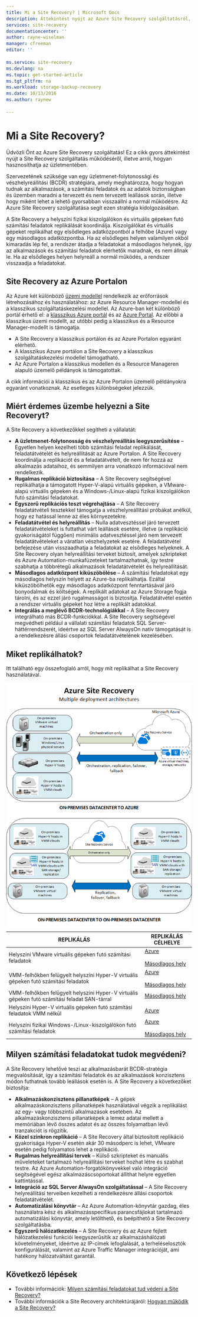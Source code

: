 ```yaml
---
title: Mi a Site Recovery? | Microsoft Docs
description: Áttekintést nyújt az Azure Site Recovery szolgáltatásról, és összefoglalja az üzembehelyezési forgatókönyveket.
services: site-recovery
documentationcenter: ''
author: rayne-wiselman
manager: cfreeman
editor: ''

ms.service: site-recovery
ms.devlang: na
ms.topic: get-started-article
ms.tgt_pltfrm: na
ms.workload: storage-backup-recovery
ms.date: 10/13/2016
ms.author: raynew

---
```

# <a name="what-is-site-recovery?"></a>Mi a Site Recovery?
Üdvözli Önt az Azure Site Recovery szolgáltatás! Ez a cikk gyors áttekintést nyújt a Site Recovery szolgáltatás működéséről, illetve arról, hogyan hasznosíthatja az üzletmentében.

Szervezetének szüksége van egy üzletmenet-folytonossági és vészhelyreállítási (BCDR) stratégiára, amely meghatározza, hogy hogyan tudnak az alkalmazások, a számítási feladatok és az adatok biztonságban és üzemben maradni a tervezett és nem tervezett leállások során, illetve hogy miként lehet a lehető gyorsabban visszaállni a normál működésre. Az Azure Site Recovery szolgáltatása segít ezen stratégia kidolgozásában.

A Site Recovery a helyszíni fizikai kiszolgálókon és virtuális gépeken futó számítási feladatok replikálását koordinálja. Kiszolgálókat és virtuális gépeket replikálhat egy elsődleges adatközpontból a felhőbe (Azure) vagy egy másodlagos adatközpontba. Ha az elsődleges helyen valamilyen okból kimaradás lép fel, a rendszer átadja a feladatokat a másodlagos helynek, így az alkalmazások és számítási feladatok elérhetők maradnak, és nem állnak le. Ha az elsődleges helyen helyreáll a normál működés, a rendszer visszaadja a feladatokat.

## <a name="site-recovery-in-the-azure-portal"></a>Site Recovery az Azure Portalon
Az Azure két különböző [üzemi modellel](../resource-manager-deployment-model.md) rendelkezik az erőforrások létrehozásához és használatához: az Azure Resource Manager-modellel és a klasszikus szolgáltatáskezelési modellel. Az Azure-ban két különböző portál érhető el: a [klasszikus Azure portál](https://manage.windowsazure.com/) és az [Azure Portal](https://portal.azure.com). Az előbbi a klasszikus üzemi modellt, az utóbbi pedig a klasszikus és a Resource Manager-modellt is támogatja.

* A Site Recovery a klasszikus portálon és az Azure Portalon egyaránt elérhető.
* A klasszikus Azure portálon a Site Recovery a klasszikus szolgáltatáskezelési modellel támogatható.
* Az Azure Portalon a klasszikus modellen és a Resource Manageren alapuló üzemelő példányok is támogatottak. 

A cikk információi a klasszikus és az Azure Portalon üzemelő példányokra egyaránt vonatkoznak. Az esetleges különbségeket jelezzük.

## <a name="why-deploy-site-recovery?"></a>Miért érdemes üzembe helyezni a Site Recoveryt?
A Site Recovery a következőkkel segítheti a vállalatát:

* **A üzletmenet-folytonosság és vészhelyreállítás leegyszerűsítése** – Egyetlen helyen kezelheti több számítási feladat replikálását, feladatátvételét és helyreállítását az Azure Portalon. A Site Recovery koordinálja a replikációt és a feladatátvételt, de nem fér hozzá az alkalmazás adataihoz, és semmilyen arra vonatkozó információval nem rendelkezik.
* **Rugalmas replikáció biztosítása** – A Site Recovery segítségével replikálhatja a támogatott Hyper-V-alapú virtuális gépeken, a VMware-alapú virtuális gépeken és a Windows-/Linux-alapú fizikai kiszolgálókon futó számítási feladatokat.
* **Egyszerű replikációs teszt végrehajtása** – A Site Recovery feladatátvételi tesztekkel támogatja a vészhelyreállítási próbákat anélkül, hogy ez hatással lenne az éles környezetekre.
* **Feladatátvétel és helyreállítás** – Nulla adatvesztéssel járó tervezett feladatátvételeket is futtathat várt leállások esetére, illetve (a replikáció gyakoriságától függően) minimális adatvesztéssel járó nem tervezett feladatátvételeket a váratlan vészhelyzetek esetére. A feladatátvétel befejezése után visszaadhatja a feladatokat az elsődleges helyeknek. A Site Recovery olyan helyreállítási terveket biztosít, amelyek szkripteket és Azure Automation-munkafüzeteket tartalmazhatnak, így testre szabhatja a többrétegű alkalmazások feladatátvételét és helyreállítását.
* **Másodlagos adatközpont kiküszöbölése** – A számítási feladatokat egy másodlagos helyszín helyett az Azure-ba replikálhatja. Ezáltal kiküszöbölhetők egy másodlagos adatközpont fenntartásával járó bonyodalmak és költségek. A replikált adatokat az Azure Storage fogja tárolni, és az ezzel járó rugalmasságot is biztosítja. Feladatátvétel esetén a rendszer virtuális gépeket hoz létre a replikált adatokkal.
* **Integrálás a meglévő BCDR-technológiákkal** – A Site Recovery integrálható más BCDR-funkciókkal. A Site Recovery segítségével megvédheti például a vállalati számítási feladatok SQL Server-háttérrendszerét, ideértve az SQL Server AlwaysOn natív támogatását is a rendelkezésre állási csoportok feladatátvételének kezelésében.

## <a name="what-can-i-replicate?"></a>Miket replikálhatok?
Itt található egy összefoglaló arról, hogy mit replikálhat a Site Recovery használatával.

![Két helyszíni hely közötti replikálás](./media/site-recovery-overview/asr-overview-graphic.png)

| **REPLIKÁLÁS** | **REPLIKÁLÁS CÉLHELYE** |
| --- | --- |
| Helyszíni VMware virtuális gépeken futó számítási feladatok |[Azure](site-recovery-vmware-to-azure-classic.md)<br/><br/> [Másodlagos hely](site-recovery-vmware-to-vmware.md) |
| VMM-felhőkben felügyelt helyszíni Hyper-V virtuális gépeken futó számítási feladatok |[Azure](site-recovery-vmm-to-azure.md)<br/><br/> [Másodlagos hely](site-recovery-vmm-to-vmm.md) |
| VMM-felhőkben felügyelt helyszíni Hyper-V virtuális gépeken futó számítási feladat SAN-tárral |[Másodlagos hely](site-recovery-vmm-san.md) |
| Helyszíni Hyper-V virtuális gépeken futó számítási feladatok VMM nélkül |[Azure](site-recovery-hyper-v-site-to-azure.md) |
| Helyszíni fizikai Windows-/Linux-kiszolgálókon futó számítási feladatok |[Azure](site-recovery-vmware-to-azure-classic.md)<br/><br/> [Másodlagos hely](site-recovery-vmware-to-vmware.md) |

## <a name="what-workloads-can-i-protect?"></a>Milyen számítási feladatokat tudok megvédeni?
A Site Recovery lehetővé teszi az alkalmazásbarát BCDR-stratégia megvalósítását, így a számítási feladatok és az alkalmazások konzisztens módon futhatnak tovább leállások esetén is. A Site Recovery a következőket biztosítja:

* **Alkalmazáskonzisztens pillanatképek** – A gépek alkalmazáskonzisztens pillanatképek használatával végzik a replikálást az egy- vagy többszintű alkalmazások esetében. Az alkalmazáskonzisztens pillanatképek a lemez adatai mellett a memóriában lévő összes adatot és az összes folyamatban lévő tranzakciót is rögzítik.
* **Közel szinkron replikáció** – A Site Recovery által biztosított replikáció gyakorisága Hyper-V esetén akár 30 másodperc is lehet, VMware esetén pedig folyamatos lehet a replikáció.
* **Rugalmas helyreállítási tervek** – Külső szkripteket és manuális műveleteket tartalmazó helyreállítási terveket hozhat létre és szabhat testre. Az Azure Automation-forgatókönyvekkel való integráció segítségével egész alkalmazáscsoportokat állíthat helyre egyetlen kattintással.
* **Integráció az SQL Server AlwaysOn szolgáltatással** – A Site Recovery helyreállítási terveiben kezelheti a rendelkezésre állási csoportok feladatátvételét.
* **Automatizálási könyvtár** – Az Azure Automation-könyvtár gazdag, éles használatra kész és alkalmazásspecifikus parancsfájlokat tartalmazó automatizálási könyvtár, amely letölthető, és beépíthető a Site Recovery szolgáltatásba.
* **Egyszerű hálózatkezelés** – A Site Recovery és az Azure fejlett hálózatkezelési funkciói leegyszerűsítik az alkalmazáshálózati követelményeket, ideértve az IP-címek lefoglalását, a terheléselosztók konfigurálását, valamint az Azure Traffic Manager integrációját, ami hatékony hálózatváltást garantál.

## <a name="next-steps"></a>Következő lépések
* További információk: [Milyen számítási feladatokat tud védeni a Site Recovery?](site-recovery-workload.md)
* További információk a Site Recovery architektúrájáról: [Hogyan működik a Site Recovery?](site-recovery-components.md)

<!--HONumber=Oct16_HO3-->


